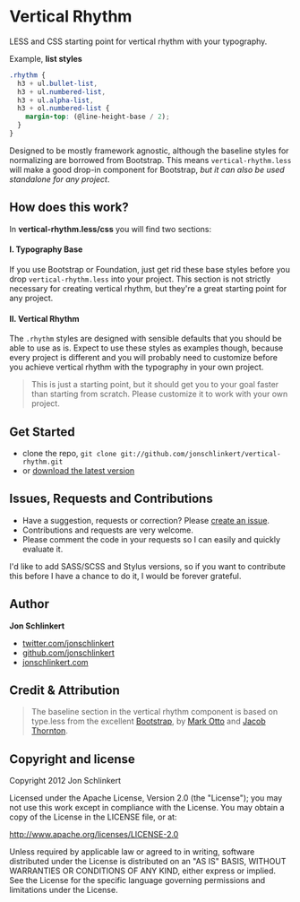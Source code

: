 # Vertical Rhythm

LESS and CSS starting point for vertical rhythm with your typography.



Example, **list styles**

```scss
.rhythm {
  h3 + ul.bullet-list,
  h3 + ul.numbered-list,
  h3 + ul.alpha-list,
  h3 + ol.numbered-list {
    margin-top: (@line-height-base / 2);
  }
}
```



Designed to be mostly framework agnostic, although the baseline styles for normalizing are borrowed from Bootstrap. This means `vertical-rhythm.less` will make a good drop-in component for Bootstrap, _but it can also be used standalone for any project_.


## How does this work?

In **vertical-rhythm.less/css** you will find two sections:


#### I. Typography Base

If you use Bootstrap or Foundation, just get rid these base styles before you drop `vertical-rhythm.less` into your project. This section is not strictly necessary for creating vertical rhythm, but they're a great starting point for any project.

#### II. Vertical Rhythm

The `.rhythm` styles are designed with sensible defaults that you should be able to use as is. Expect to use these styles as examples though, because every project is different and you will probably need to customize before you achieve vertical rhythm with the typography in your own project.


> This is just a starting point, but it should get you to your goal faster than starting from scratch. Please customize it to work with your own project.





## Get Started

  * clone the repo, `git clone git://github.com/jonschlinkert/vertical-rhythm.git`
  * or [download the latest version](https://github.com/jonschlinkert/vertical-rhythm/zipball/master)


## Issues, Requests and Contributions

  * Have a suggestion, requests or correction? Please [create an issue](https://github.com/jonschlinkert/vertical-rhythm/issues).
  * Contributions and requests are very welcome.
  * Please comment the code in your requests so I can easily and quickly evaluate it.


I'd like to add SASS/SCSS and Stylus versions, so if you want to contribute this before I have a chance to do it, I would be forever grateful.



## Author

**Jon Schlinkert**

+ [twitter.com/jonschlinkert](http://twitter.com/jonschlinkert)
+ [github.com/jonschlinkert](http://github.com/jonschlinkert)
+ [jonschlinkert.com](http://www.jonschlinkert.com)



## Credit & Attribution

> The baseline section in the vertical rhythm component is based on type.less from the excellent [Bootstrap](http://twitter.github.com/bootstrap), by [Mark Otto](https://github.com/mdo) and [Jacob Thornton](https://github.com/fat).



## Copyright and license

Copyright 2012 Jon Schlinkert

Licensed under the Apache License, Version 2.0 (the "License");
you may not use this work except in compliance with the License.
You may obtain a copy of the License in the LICENSE file, or at:

   http://www.apache.org/licenses/LICENSE-2.0

Unless required by applicable law or agreed to in writing, software
distributed under the License is distributed on an "AS IS" BASIS,
WITHOUT WARRANTIES OR CONDITIONS OF ANY KIND, either express or implied.
See the License for the specific language governing permissions and
limitations under the License.
